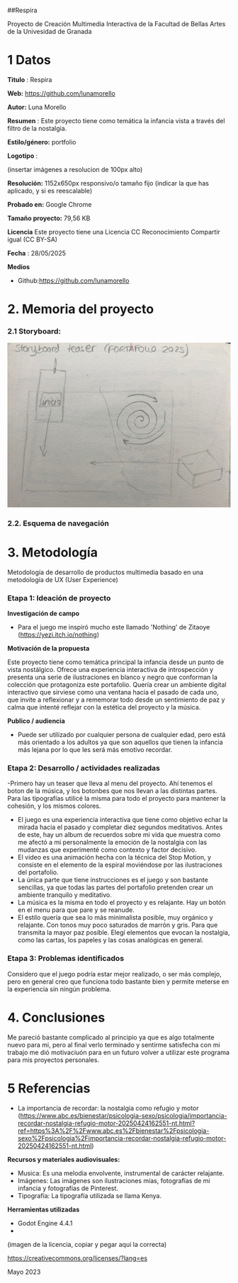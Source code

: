 ##Respira 

Proyecto de Creación Multimedia Interactiva de la  Facultad de Bellas Artes de la Univesidad de Granada



# 1 Datos 



**Titulo** : Respira

**Web:**   https://github.com/lunamorello

**Autor:**  Luna Morello

**Resumen** : Este proyecto tiene como temática la infancia vista a través del filtro de la nostalgia. 

**Estilo/género:**   portfolio 

**Logotipo** : 

(insertar imágenes a resolucion de 100px alto)

**Resolución:** 1152x650px responsivo/o tamaño fijo (indicar la que has aplicado, y si es reescalable)

**Probado en:** Google Chrome 

**Tamaño proyecto:** 79,56 KB 

**Licencia** Este proyecto tiene una Licencia CC Reconocimiento Compartir igual (CC BY-SA)

**Fecha** : 28/05/2025

**Medios** 

- Github:https://github.com/lunamorello


# 2. Memoria del proyecto 

### 2.1 Storyboard: 

![story](story.jpeg)


### 2.2. Esquema de navegación 











# 3. Metodología

Metodología de desarrollo de productos multimedia basado en una metodología de UX (User Experience)



### Etapa 1: Ideación de proyecto

**Investigación de campo** 

- Para el juego me inspiró mucho este llamado 'Nothing' de Zitaoye (https://yezi.itch.io/nothing)




**Motivación de la propuesta** 

Este  proyecto tiene como temática principal la infancia desde un punto de vista nostálgico. Ofrece una experiencia interactiva de introspección y presenta una serie de ilustraciones en blanco y negro que conforman la colección que protagoniza este portafolio. Quería crear un ambiente digital interactivo que sirviese como una ventana hacia el pasado de cada uno, que invite a reflexionar y a rememorar todo desde un sentimiento de paz y calma que intenté reflejar con la estética del proyecto y la música. 



**Publico / audiencia**

- Puede ser utilizado por cualquier persona de cualquier edad, pero está más orientado a los adultos ya que son aquellos que tienen la infancia más lejana por lo que les será más emotivo recordar. 





### Etapa 2: Desarrollo / actividades realizadas

-Primero hay un teaser que lleva al menu del proyecto. Ahí tenemos el boton de la música, y los botonbes que nos llevan a las distintas partes. 
Para las tipografías utilicé la misma para todo el proyecto para mantener la cohesión, y los mismos colores.  
- El juego es una experiencia interactiva que tiene como objetivo echar la mirada hacia el pasado y completar diez segundos meditativos. Antes de este, hay un album de recuerdos sobre mi vida que muestra como me afectó a mi personalmente la emoción de la nostalgia con las mudanzas que experimenté como contexto y factor decisivo. 
- El video es una animación hecha con la técnica del Stop Motion, y consiste en el elemento de la espiral moviéndose por las ilustraciones del portafolio. 
- La única parte que tiene instrucciones es el juego y son bastante sencillas, ya que todas las partes del portafolio pretenden crear un ambiente tranquilo y meditativo.  
- La música es la misma en todo el proyecto y es relajante. Hay un botón en el menu para que pare y se reanude.
- El estilo quería que sea lo más minimalista posible, muy orgánico y relajante. Con tonos muy poco saturados de marrón y gris. Para que transmita la mayor paz posible. Elegí elementos que evocan la nostalgia, como las cartas, los papeles y las cosas analógicas en general. 
  



### Etapa 3: Problemas identificados

Considero que el juego podría estar mejor realizado, o ser más complejo, pero en general creo que funciona todo bastante bien y permite meterse en la experiencia sin ningún problema. 



# 4. Conclusiones 

Me pareció bastante complicado al principio ya que es algo totalmente nuevo para mi, pero al final verlo terminado y sentirme satisfecha con mi trabajo me dió motivaciuón para en un futuro volver a utilizar este programa para mis proyectos personales. 


# 5 Referencias 
- La importancia de recordar: la nostalgia como refugio y motor
(https://www.abc.es/bienestar/psicologia-sexo/psicologia/importancia-recordar-nostalgia-refugio-motor-20250424162551-nt.html?ref=https%3A%2F%2Fwww.abc.es%2Fbienestar%2Fpsicologia-sexo%2Fpsicologia%2Fimportancia-recordar-nostalgia-refugio-motor-20250424162551-nt.html) 


**Recursos y materiales audiovisuales:**

* Musica: Es una melodia envolvente, instrumental de carácter relajante.  
* Imágenes:  Las imágenes son ilustraciones mías, fotografías de mi infancia y fotografías de Pinterest. 
* Tipografía: La tipografía utilizada se llama Kenya. 

**Herramientas utilizadas**

- Godot Engine 4.4.1
- 



(imagen de la licencia, copiar y pegar aquí la correcta)

https://creativecommons.org/licenses/?lang=es

Mayo 2023
